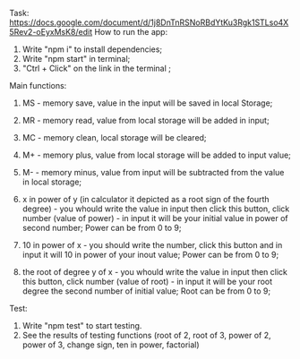 Task: https://docs.google.com/document/d/1j8DnTnRSNoRBdYtKu3Rgk1STLso4X5Rev2-oEyxMsK8/edit
How to run the app:
1) Write "npm i" to install dependencies;
2) Write "npm start" in terminal;
3) "Ctrl + Click" on the link in the terminal ;

Main functions: 
1) MS - memory save, value in the input will be saved in local Storage;

2) MR - memory read, value from local storage will be added in input;

3) MC - memory clean, local storage will be cleared;

4) M+ - memory plus, value from local storage will be added to input value;

5) M- - memory minus, value from input will be subtracted from the value in local storage;

6) x in power of y (in calculator it depicted as a root sign of the fourth degree) - you whould write the value in input then click this button, click number (value of power) - in input it will be your initial value in power of second number; Power can be from 0 to 9;

7) 10 in power of x - you should write the number, click this button and in input it will 10 in power of your inout value; Power can be from 0 to 9;

8) the root of degree y of x - you whould write the value in input then click this button, click number (value of root) - in input it will be your root degree the second number of initial value; Root can be from 0 to 9;


Test:
1) Write "npm test" to start testing.
2) See the results of testing functions (root of 2, root of 3, power of 2, power of 3, change sign, ten in power, factorial)